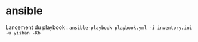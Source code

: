 # ansible
Lancement du playbook :
```ansible-playbook playbook.yml -i inventory.ini -u yishan -Kb```
